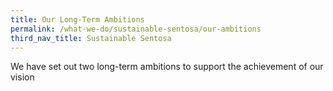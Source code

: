 ```yaml
---
title: Our Long-Term Ambitions
permalink: /what-we-do/sustainable-sentosa/our-ambitions
third_nav_title: Sustainable Sentosa
---
```

We have set out two long-term ambitions to support the achievement of our vision